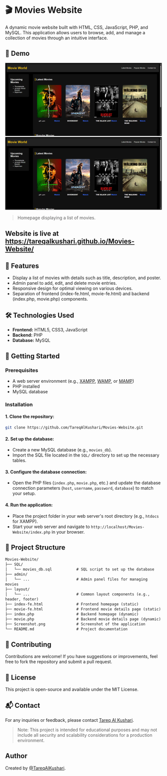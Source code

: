 # 🎬 Movies Website

A dynamic movie website built with HTML, CSS, JavaScript, PHP, and MySQL. This application allows users to browse, add, and manage a collection of movies through an intuitive interface.​

## 📸 Demo

![Screenshot](https://github.com/TareqAlKushari/Movies-Website/raw/main/Screenshot.png)
![Screenshot](https://github.com/TareqAlKushari/Movies-Website/raw/main/Screenshot.png)
> Homepage displaying a list of movies.

Website is live at https://tareqalkushari.github.io/Movies-Website/
---

## 📌 Features

- Display a list of movies with details such as title, description, and poster.
- Admin panel to add, edit, and delete movie entries.
- Responsive design for optimal viewing on various devices.
- Separation of frontend (index-fe.html, movie-fe.html) and backend (index.php, movie.php) components.​

## 🛠️ Technologies Used

- **Frontend:** HTML5, CSS3, JavaScript
- **Backend:** PHP
- **Database:** MySQL​

## 🚀 Getting Started

### Prerequisites

- A web server environment (e.g., [XAMPP](https://www.apachefriends.org/), [WAMP](https://www.wampserver.com/), or [MAMP](https://www.mamp.inf/))
- PHP installed
- MySQL database​

### Installation

#### 1. Clone the repository:

```bash
git clone https://github.com/TareqAlKushari/Movies-Website.git
```

#### 2. Set up the database:

  - Create a new MySQL database (e.g., `movies_db`).
  - Import the SQL file located in the `SQL/` directory to set up the necessary tables.​

#### 3. Configure the database connection:

  - Open the PHP files (`index.php`, `movie.php`, etc.) and update the database connection parameters (`host`, `username`, `password`, `database`) to match your setup.​

#### 4. Run the application:

  - Place the project folder in your web server's root directory (e.g., `htdocs` for XAMPP).
  - Start your web server and navigate to `http://localhost/Movies-Website/index.php` in your browser.

## 📂 Project Structure

```plaintext
Movies-Website/
├── SQL/
│   └── movies_db.sql           # SQL script to set up the database
├── admin/
│   └── ...                     # Admin panel files for managing movies
├── layout/
│   └── ...                     # Common layout components (e.g., header, footer)
├── index-fe.html               # Frontend homepage (static)
├── movie-fe.html               # Frontend movie details page (static)
├── index.php                   # Backend homepage (dynamic)
├── movie.php                   # Backend movie details page (dynamic)
├── Screenshot.png              # Screenshot of the application
└── README.md                   # Project documentation
```

## 🤝 Contributing

Contributions are welcome! If you have suggestions or improvements, feel free to fork the repository and submit a pull request.​

## 📄 License

This project is open-source and available under the MIT License.

## 📬 Contact

For any inquiries or feedback, please contact [Tareq Al Kushari](https://github.com/TareqAlKushari).


> Note: This project is intended for educational purposes and may not include all security and scalability considerations for a production environment.​

## Author

Created by [@TareqAlKushari](https://github.com/TareqAlKushari).
